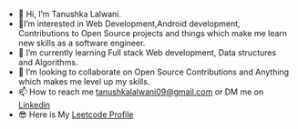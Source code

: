 - 👋 Hi, I’m  Tanushka Lalwani.
- 👀I’m interested in Web Development,Android development, Contributions to Open Source projects and things which make me learn new skills as a software engineer.
- 🌱 I’m currently learning Full stack Web development, Data structures and Algorithms.  
- 💞️ I’m looking to collaborate on Open Source Contributions and Anything which makes me level up my skills.
- 📫 How to reach me  tanushkalalwani09@gmail.com or DM me on [Linkedin](https://www.linkedin.com/in/tanushka-lalwani-52573821a/)
- 😎 Here is My  [Leetcode Profile](https://leetcode.com/Tanushka/)
